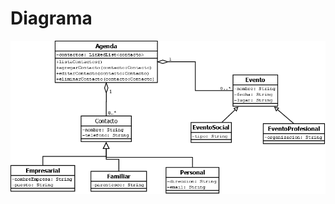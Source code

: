 # Diagrama
![](https://github.com/aleju03/POO-2023/blob/main/Agenda%20(GUI%20actualizado)/diagrama/AgendaDiagram.png?raw=true)
